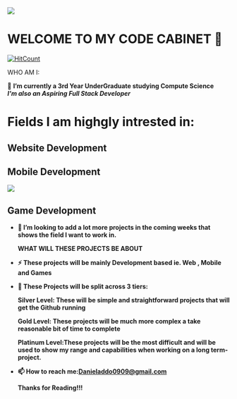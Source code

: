 <img src = "https://media.giphy.com/media/OkJat1YNdoD3W/giphy.gif" text-align = "center">


<h1><strong>WELCOME TO MY CODE  CABINET 👋</strong></h1>

[![HitCount](http://hits.dwyl.com/D4N18L/D4N18L.svg)](http://hits.dwyl.com/D4N18L/D4N18L)

  WHO AM I:

  🔭 <b>I’m currently a 3rd Year UnderGraduate studying Compute Science</b>
 <br>
<em><b>I'm also an Aspiring Full Stack Developer</em>
  
  <div class = "header" text-align= "center" padding="1px">
    <h1> Fields I am highgly intrested in:</h1>
  </div>
  
  <!-- Sections I am Intrested in -->
  <div class ="container">
  <div class="left-col">
              <h2>Website Development</h2>
     </div>
  <div class="center-col">
              <h2>Mobile Development</h2>
    <img src = "https://media.giphy.com/media/8VkgrPdxMh0oo/giphy.gif" text-align = "center">
     </div>
  <div class="right-col">
              <h2>Game Development</h2>
     </div>
              </div>
              
  
              
 
 
 
 
 
 
 
 

- 👯 I’m looking to add a lot more projects in the coming weeks that shows the field I want to work in.

  WHAT WILL THESE PROJECTS BE ABOUT

- ⚡ These projects will be mainly Development based ie. Web , Mobile and Games

- 💬 These Projects will be split across 3 tiers:


  Silver Level: These will be simple and straightforward projects that will  get the Github running
  
  
  Gold Level: These projects will be much more complex a take reasonable bit of time to complete
  
 
  Platinum Level:These projects will be the most difficult and will be used to show my range and capabilities when working on a long term-project.
 
- 📫 How to reach me:Danieladdo0909@gmail.com

  Thanks for Reading!!!

